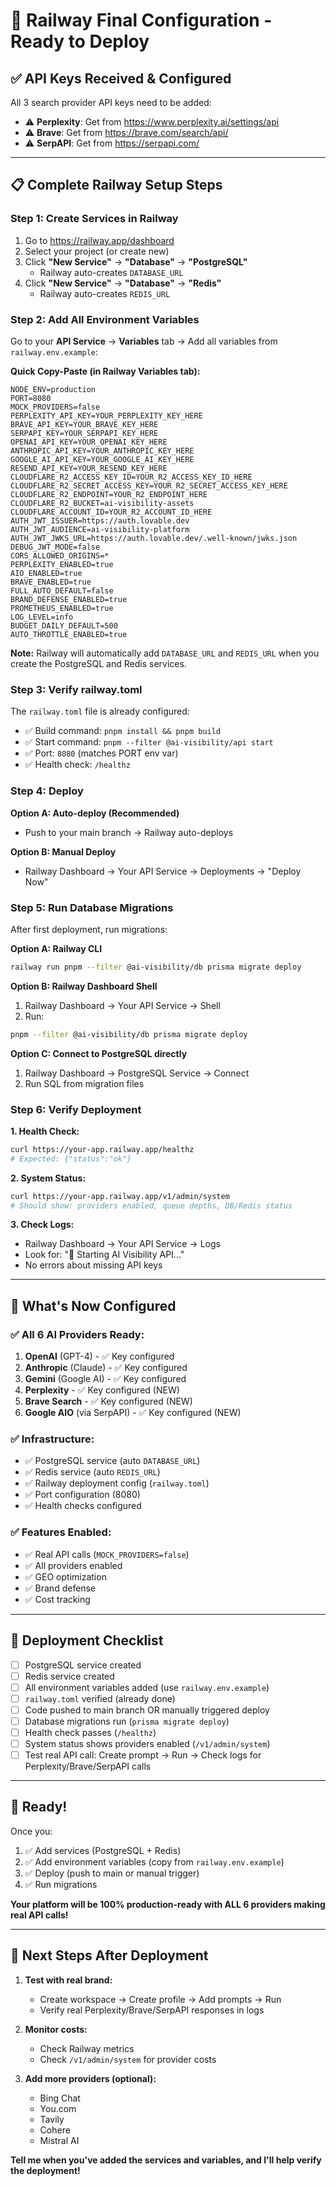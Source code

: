 # 🚂 Railway Final Configuration - Ready to Deploy

## ✅ API Keys Received & Configured

All 3 search provider API keys need to be added:
- ⚠️ **Perplexity**: Get from https://www.perplexity.ai/settings/api
- ⚠️ **Brave**: Get from https://brave.com/search/api/
- ⚠️ **SerpAPI**: Get from https://serpapi.com/

---

## 📋 Complete Railway Setup Steps

### Step 1: Create Services in Railway

1. Go to https://railway.app/dashboard
2. Select your project (or create new)
3. Click **"New Service"** → **"Database"** → **"PostgreSQL"**
   - Railway auto-creates `DATABASE_URL`
4. Click **"New Service"** → **"Database"** → **"Redis"**
   - Railway auto-creates `REDIS_URL`

### Step 2: Add All Environment Variables

Go to your **API Service** → **Variables** tab → Add all variables from `railway.env.example`:

**Quick Copy-Paste (in Railway Variables tab):**

```
NODE_ENV=production
PORT=8080
MOCK_PROVIDERS=false
PERPLEXITY_API_KEY=YOUR_PERPLEXITY_KEY_HERE
BRAVE_API_KEY=YOUR_BRAVE_KEY_HERE
SERPAPI_KEY=YOUR_SERPAPI_KEY_HERE
OPENAI_API_KEY=YOUR_OPENAI_KEY_HERE
ANTHROPIC_API_KEY=YOUR_ANTHROPIC_KEY_HERE
GOOGLE_AI_API_KEY=YOUR_GOOGLE_AI_KEY_HERE
RESEND_API_KEY=YOUR_RESEND_KEY_HERE
CLOUDFLARE_R2_ACCESS_KEY_ID=YOUR_R2_ACCESS_KEY_ID_HERE
CLOUDFLARE_R2_SECRET_ACCESS_KEY=YOUR_R2_SECRET_ACCESS_KEY_HERE
CLOUDFLARE_R2_ENDPOINT=YOUR_R2_ENDPOINT_HERE
CLOUDFLARE_R2_BUCKET=ai-visibility-assets
CLOUDFLARE_ACCOUNT_ID=YOUR_R2_ACCOUNT_ID_HERE
AUTH_JWT_ISSUER=https://auth.lovable.dev
AUTH_JWT_AUDIENCE=ai-visibility-platform
AUTH_JWT_JWKS_URL=https://auth.lovable.dev/.well-known/jwks.json
DEBUG_JWT_MODE=false
CORS_ALLOWED_ORIGINS=*
PERPLEXITY_ENABLED=true
AIO_ENABLED=true
BRAVE_ENABLED=true
FULL_AUTO_DEFAULT=false
BRAND_DEFENSE_ENABLED=true
PROMETHEUS_ENABLED=true
LOG_LEVEL=info
BUDGET_DAILY_DEFAULT=500
AUTO_THROTTLE_ENABLED=true
```

**Note:** Railway will automatically add `DATABASE_URL` and `REDIS_URL` when you create the PostgreSQL and Redis services.

### Step 3: Verify railway.toml

The `railway.toml` file is already configured:
- ✅ Build command: `pnpm install && pnpm build`
- ✅ Start command: `pnpm --filter @ai-visibility/api start`
- ✅ Port: `8080` (matches PORT env var)
- ✅ Health check: `/healthz`

### Step 4: Deploy

**Option A: Auto-deploy (Recommended)**
- Push to your main branch → Railway auto-deploys

**Option B: Manual Deploy**
- Railway Dashboard → Your API Service → Deployments → "Deploy Now"

### Step 5: Run Database Migrations

After first deployment, run migrations:

**Option A: Railway CLI**
```bash
railway run pnpm --filter @ai-visibility/db prisma migrate deploy
```

**Option B: Railway Dashboard Shell**
1. Railway Dashboard → Your API Service → Shell
2. Run:
```bash
pnpm --filter @ai-visibility/db prisma migrate deploy
```

**Option C: Connect to PostgreSQL directly**
1. Railway Dashboard → PostgreSQL Service → Connect
2. Run SQL from migration files

### Step 6: Verify Deployment

**1. Health Check:**
```bash
curl https://your-app.railway.app/healthz
# Expected: {"status":"ok"}
```

**2. System Status:**
```bash
curl https://your-app.railway.app/v1/admin/system
# Should show: providers enabled, queue depths, DB/Redis status
```

**3. Check Logs:**
- Railway Dashboard → Your API Service → Logs
- Look for: "🚀 Starting AI Visibility API..."
- No errors about missing API keys

---

## 🎯 What's Now Configured

### ✅ All 6 AI Providers Ready:
1. **OpenAI** (GPT-4) - ✅ Key configured
2. **Anthropic** (Claude) - ✅ Key configured
3. **Gemini** (Google AI) - ✅ Key configured
4. **Perplexity** - ✅ Key configured (NEW)
5. **Brave Search** - ✅ Key configured (NEW)
6. **Google AIO** (via SerpAPI) - ✅ Key configured (NEW)

### ✅ Infrastructure:
- ✅ PostgreSQL service (auto `DATABASE_URL`)
- ✅ Redis service (auto `REDIS_URL`)
- ✅ Railway deployment config (`railway.toml`)
- ✅ Port configuration (8080)
- ✅ Health checks configured

### ✅ Features Enabled:
- ✅ Real API calls (`MOCK_PROVIDERS=false`)
- ✅ All providers enabled
- ✅ GEO optimization
- ✅ Brand defense
- ✅ Cost tracking

---

## 🚀 Deployment Checklist

- [ ] PostgreSQL service created
- [ ] Redis service created
- [ ] All environment variables added (use `railway.env.example`)
- [ ] `railway.toml` verified (already done)
- [ ] Code pushed to main branch OR manually triggered deploy
- [ ] Database migrations run (`prisma migrate deploy`)
- [ ] Health check passes (`/healthz`)
- [ ] System status shows providers enabled (`/v1/admin/system`)
- [ ] Test real API call: Create prompt → Run → Check logs for Perplexity/Brave/SerpAPI calls

---

## 🎉 Ready!

Once you:
1. ✅ Add services (PostgreSQL + Redis)
2. ✅ Add environment variables (copy from `railway.env.example`)
3. ✅ Deploy (push to main or manual trigger)
4. ✅ Run migrations

**Your platform will be 100% production-ready with ALL 6 providers making real API calls!**

---

## 📝 Next Steps After Deployment

1. **Test with real brand:**
   - Create workspace → Create profile → Add prompts → Run
   - Verify real Perplexity/Brave/SerpAPI responses in logs

2. **Monitor costs:**
   - Check Railway metrics
   - Check `/v1/admin/system` for provider costs

3. **Add more providers (optional):**
   - Bing Chat
   - You.com
   - Tavily
   - Cohere
   - Mistral AI

**Tell me when you've added the services and variables, and I'll help verify the deployment!**

